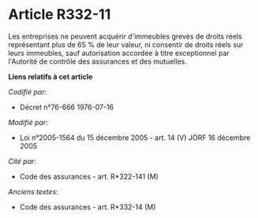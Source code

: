 # Article R332-11

Les entreprises ne peuvent acquérir d'immeubles grevés de droits réels représentant plus de 65 % de leur valeur, ni consentir
de droits réels sur leurs immeubles, sauf autorisation accordée à titre exceptionnel par l'Autorité de contrôle des
assurances et des mutuelles.

**Liens relatifs à cet article**

_Codifié par_:

  - Décret n°76-666 1976-07-16

_Modifié par_:

  - Loi n°2005-1564 du 15 décembre 2005 - art. 14 (V) JORF 16 décembre 2005

_Cité par_:

  - Code des assurances - art. R*322-141 (M)

_Anciens textes_:

  - Code des assurances - art. R*332-14 (M)

